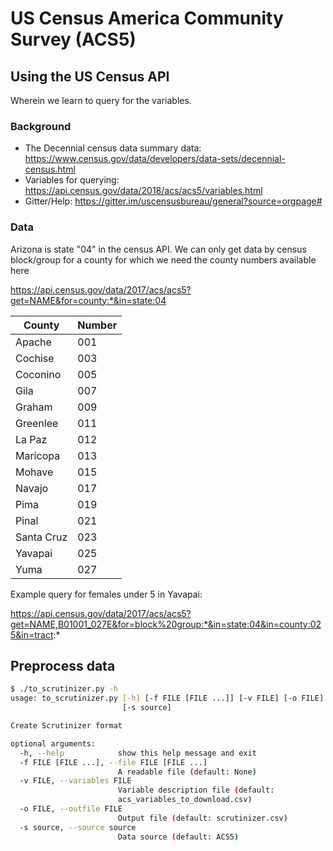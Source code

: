 # US Census America Community Survey (ACS5)

## Using the US Census API

Wherein we learn to query for the variables.

### Background

* The Decennial census data summary data: https://www.census.gov/data/developers/data-sets/decennial-census.html
* Variables for querying: https://api.census.gov/data/2018/acs/acs5/variables.html
* Gitter/Help: https://gitter.im/uscensusbureau/general?source=orgpage#

### Data

Arizona is state "04" in the census API.
We can only get data by census block/group for a county for which we need the county numbers available here

https://api.census.gov/data/2017/acs/acs5?get=NAME&for=county:*&in=state:04

| County     | Number |
| ---------- | ------ |
| Apache     | 001    |
| Cochise    | 003    |
| Coconino   | 005    |
| Gila       | 007    |
| Graham     | 009    |
| Greenlee   | 011    |
| La Paz     | 012    |
| Maricopa   | 013    |
| Mohave     | 015    |
| Navajo     | 017    |
| Pima       | 019    |
| Pinal      | 021    |
| Santa Cruz | 023    |
| Yavapai    | 025    |
| Yuma       | 027    |

Example query for females under 5 in Yavapai:

https://api.census.gov/data/2017/acs/acs5?get=NAME,B01001_027E&for=block%20group:*&in=state:04&in=county:025&in=tract:*

## Preprocess data

```bash
$ ./to_scrutinizer.py -h
usage: to_scrutinizer.py [-h] [-f FILE [FILE ...]] [-v FILE] [-o FILE]
                         [-s source]

Create Scrutinizer format

optional arguments:
  -h, --help            show this help message and exit
  -f FILE [FILE ...], --file FILE [FILE ...]
                        A readable file (default: None)
  -v FILE, --variables FILE
                        Variable description file (default:
                        acs_variables_to_download.csv)
  -o FILE, --outfile FILE
                        Output file (default: scrutinizer.csv)
  -s source, --source source
                        Data source (default: ACS5)
```
